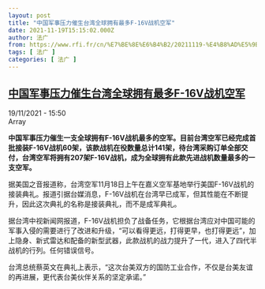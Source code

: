 ```yaml
---
layout: post
title: "中国军事压力催生台湾全球拥有最多F-16V战机空军"
date: 2021-11-19T15:15:02.000Z
author: 法广
from: https://www.rfi.fr/cn/%E7%BE%8E%E6%B4%B2/20211119-%E4%B8%AD%E5%9B%BD%E5%86%9B%E4%BA%8B%E5%8E%8B%E5%8A%9B%E5%82%AC%E7%94%9F%E5%8F%B0%E6%B9%BE%E5%85%A8%E7%90%83%E6%8B%A5%E6%9C%89%E6%9C%80%E5%A4%9Af-16v%E6%88%98%E6%9C%BA%E7%A9%BA%E5%86%9B
tags: [ 法广 ]
categories: [ 法广 ]
---
```

<!--1637334902000-->
[中国军事压力催生台湾全球拥有最多F-16V战机空军](https://www.rfi.fr/cn/%E7%BE%8E%E6%B4%B2/20211119-%E4%B8%AD%E5%9B%BD%E5%86%9B%E4%BA%8B%E5%8E%8B%E5%8A%9B%E5%82%AC%E7%94%9F%E5%8F%B0%E6%B9%BE%E5%85%A8%E7%90%83%E6%8B%A5%E6%9C%89%E6%9C%80%E5%A4%9Af-16v%E6%88%98%E6%9C%BA%E7%A9%BA%E5%86%9B)
------

<div>
<div>19/11/2021 - 15:50</div>Array<p><strong>                    中国军事压力催生一支全球拥有F-16V战机最多的空军。目前台湾空军已经完成首批接装F-16V战机60架，该款战机在役数量总计141架，待台湾采购订单全部交付，台湾空军将拥有207架F-16V战机，成为全球拥有此款先进战机数量最多的一支空军。                </strong></p><div >                    <p>据美国之音报道称，台湾空军11月18日上午在嘉义空军基地举行美国F-16V战机的接装典礼。报道引据台媒消息，F-16V战机在台湾早已成军，但其性能在不断提升，因此这次典礼的名称是接装典礼，而不是成军典礼。</p><p>据台湾中视新闻网报道，F-16V战机担负了战备任务，它根据台湾应对中国可能的军事入侵的需要进行了改进和升级，“可以看得更远，打得更早，也打得更远”，加上隐身、新式雷达和配备的新型武器，此款战机的战力提升了一代，进入了四代半战机的行列。任何错误信号。</p><p>台湾总统蔡英文在典礼上表示，“这次台美双方的国防工业合作，不仅是台美友谊的再进展，更代表台美伙伴关系的坚定承诺。”</p>                                            <div data-selfpromo-newsletter>    </div>    <div data-selfpromo-app>    </div>                </div>
</div>
